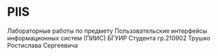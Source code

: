 # PIIS
Лабораторные работы по предмету Пользовательские интерфейсы информационных систем (ПИИС) БГУИР
Студента гр.210902 Трушко Ростислава Сергеевича

